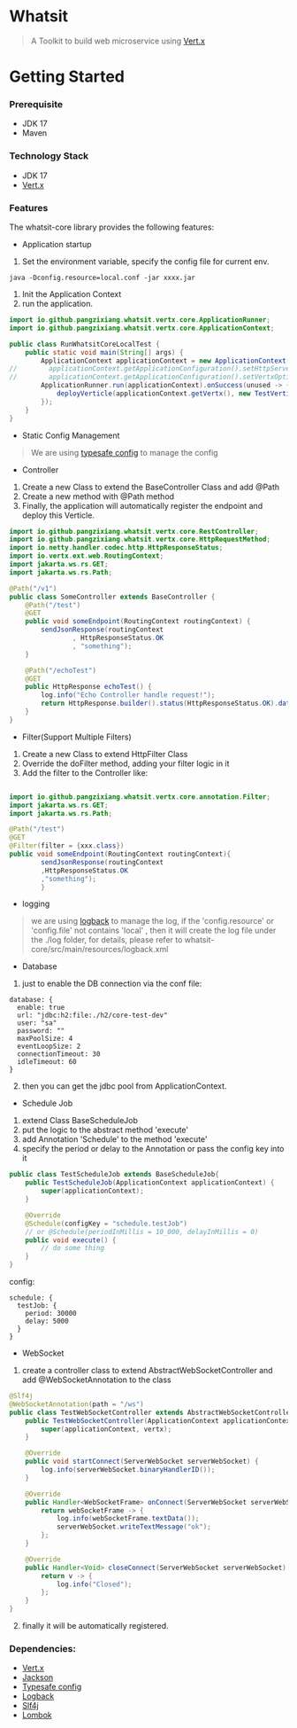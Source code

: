 # Whatsit
> A Toolkit to build web microservice using [Vert.x](https://vertx.io)

# Getting Started
### Prerequisite
- JDK 17
- Maven

### Technology Stack
- JDK 17
- [Vert.x](https://vertx.io)

### Features
The whatsit-core library provides the following features:

- Application startup
1. Set the environment variable, specify the config file for current env.
```shell
java -Dconfig.resource=local.conf -jar xxxx.jar
```
1. Init the Application Context
2. run the application.

```java
import io.github.pangzixiang.whatsit.vertx.core.ApplicationRunner;
import io.github.pangzixiang.whatsit.vertx.core.ApplicationContext;

public class RunWhatsitCoreLocalTest {
    public static void main(String[] args) {
        ApplicationContext applicationContext = new ApplicationContext();
//        applicationContext.getApplicationConfiguration().setHttpServerOptions(new HttpServerOptions().setLogActivity(true));
//        applicationContext.getApplicationConfiguration().setVertxOptions(new VertxOptions());
        ApplicationRunner.run(applicationContext).onSuccess(unused -> {
            deployVerticle(applicationContext.getVertx(), new TestVerticle());
        });
    }
}
```
- Static Config Management
> We are using [typesafe config](https://github.com/lightbend/config) to manage the config

- Controller
1. Create a new Class to extend the BaseController Class and add @Path
2. Create a new method with @Path method
3. Finally, the application will automatically register the endpoint and deploy this Verticle.

```java
import io.github.pangzixiang.whatsit.vertx.core.RestController;
import io.github.pangzixiang.whatsit.vertx.core.HttpRequestMethod;
import io.netty.handler.codec.http.HttpResponseStatus;
import io.vertx.ext.web.RoutingContext;
import jakarta.ws.rs.GET;
import jakarta.ws.rs.Path;

@Path("/v1")
public class SomeController extends BaseController {
    @Path("/test")
    @GET
    public void someEndpoint(RoutingContext routingContext) {
        sendJsonResponse(routingContext
                , HttpResponseStatus.OK
                , "something");
    }

    @Path("/echoTest")
    @GET
    public HttpResponse echoTest() {
        log.info("Echo Controller handle request!");
        return HttpResponse.builder().status(HttpResponseStatus.OK).data("echo").build();
    }
}
```

- Filter(Support Multiple Filters)
1. Create a new Class to extend HttpFilter Class
2. Override the doFilter method, adding your filter logic in it
3. Add the filter to the Controller like:

```java

import io.github.pangzixiang.whatsit.vertx.core.annotation.Filter;
import jakarta.ws.rs.GET;
import jakarta.ws.rs.Path;

@Path("/test")
@GET
@Filter(filter = {xxx.class})
public void someEndpoint(RoutingContext routingContext){
        sendJsonResponse(routingContext
        ,HttpResponseStatus.OK
        ,"something");
        }
```

- logging
> we are using [logback](https://github.com/qos-ch/logback) to manage the log, if the 'config.resource' or 'config.file' not contains 'local'
> , then it will create the log file under the ./log folder,
> for details, please refer to whatsit-core/src/main/resources/logback.xml

- Database
1. just to enable the DB connection via the conf file:
```text
database: {
  enable: true
  url: "jdbc:h2:file:./h2/core-test-dev"
  user: "sa"
  password: ""
  maxPoolSize: 4
  eventLoopSize: 2
  connectionTimeout: 30
  idleTimeout: 60
}
```
2. then you can get the jdbc pool from ApplicationContext.

- Schedule Job
1. extend Class BaseScheduleJob
2. put the logic to the abstract method 'execute'
3. add Annotation 'Schedule' to the method 'execute'
4. specify the period or delay to the Annotation or pass the config key into it
```java
public class TestScheduleJob extends BaseScheduleJob{
    public TestScheduleJob(ApplicationContext applicationContext) {
        super(applicationContext);
    }

    @Override
    @Schedule(configKey = "schedule.testJob")
    // or @Schedule(periodInMillis = 10_000, delayInMillis = 0)
    public void execute() {
        // do some thing
    }
}
```
config:
```text
schedule: {
  testJob: {
    period: 30000
    delay: 5000
  }
}
```

- WebSocket
1. create a controller class to extend AbstractWebSocketController and add @WebSocketAnnotation to the class
```java
@Slf4j
@WebSocketAnnotation(path = "/ws")
public class TestWebSocketController extends AbstractWebSocketController {
    public TestWebSocketController(ApplicationContext applicationContext, Vertx vertx) {
        super(applicationContext, vertx);
    }

    @Override
    public void startConnect(ServerWebSocket serverWebSocket) {
        log.info(serverWebSocket.binaryHandlerID());
    }

    @Override
    public Handler<WebSocketFrame> onConnect(ServerWebSocket serverWebSocket) {
        return webSocketFrame -> {
            log.info(webSocketFrame.textData());
            serverWebSocket.writeTextMessage("ok");
        };
    }

    @Override
    public Handler<Void> closeConnect(ServerWebSocket serverWebSocket) {
        return v -> {
            log.info("Closed");
        };
    }
}
```
2. finally it will be automatically registered.

### Dependencies:
- [Vert.x](https://vertx.io)
- [Jackson](https://github.com/FasterXML/jackson)
- [Typesafe config](https://github.com/lightbend/config)
- [Logback](https://github.com/qos-ch/logback)
- [Slf4j](https://github.com/qos-ch/slf4j)
- [Lombok](https://github.com/projectlombok/lombok)
